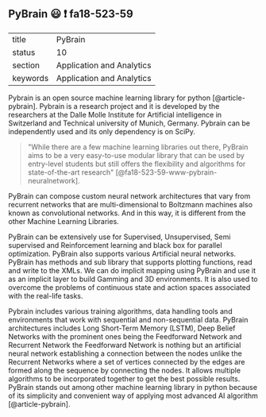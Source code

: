 ## PyBrain :smiley: :exclamation: fa18-523-59


|          |                           |
| -------- | ------------------------- |
| title    | PyBrain                   | 
| status   | 10                        |
| section  | Application and Analytics |
| keywords | Application and Analytics |

Pybrain is an open source machine learning library for python [@article-pybrain]. Pybrain
is a research project and it is developed by the researchers at the
Dalle Molle Institute for Artificial intelligence in Switzerland and
Technical university of Munich, Germany. Pybrain can be independently
used and its only dependency is on SciPy.

> "While there are a few machine learning libraries out there, PyBrain
> aims to be a very easy-to-use modular library that can be used by
> entry-level students but still offers the flexibility and algorithms
> for state-of-the-art research"
> [@fa18-523-59-www-pybrain-neuralnetwork].

PyBrain can compose custom neural network architectures that vary from
recurrent networks that are multi-dimensional to Boltzmann machines
also known as convolutional networks. And in this way, it is different
from the other Machine Learning Libraries.

PyBrain can be extensively use for Supervised, Unsupervised, Semi
supervised and Reinforcement learning and black box for parallel
optimization. PyBrain also supports various Artificial neural
networks. PyBrain has methods and sub library that supports plotting
functions, read and write to the XMLs. We can do implicit mapping
using PyBrain and use it as an implicit layer to build Gamming and 3D
environments. It is also used to overcome the problems of continuous
state and action spaces associated with the real-life tasks.

Pybrain includes various training algorithms, data handling tools and
environments that work with sequential and non-sequential data.
PyBrain architectures includes Long Short-Term Memory (LSTM), Deep
Belief Networks with the prominent ones being the Feedforward Network
and Recurrent Network the Feedforward Network is nothing but an
artificial neural network establishing a connection between the nodes
unlike the Recurrent Networks where a set of vertices connected by the
edges are formed along the sequence by connecting the nodes. It allows
multiple algorithms to be incorporated together to get the best
possible results. PyBrain stands out among other machine learning
library in python because of its simplicity and convenient way of
applying most advanced AI algorithm [@article-pybrain].
